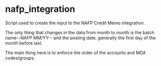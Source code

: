 # nafp_integration
Script used to create the input to the NAFP Credit Memo integration.

The only thing that changes in the data from month to month is the batch name--NAFP MM/YY-- and the posting date, generally the first day of the month before last.

The main thing here is to enforce the order of the accounts and MDA codes/groups.
